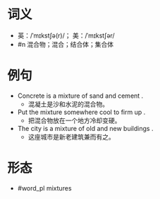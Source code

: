 # 词义
- 英：/ˈmɪkstʃə(r)/； 美：/ˈmɪkstʃər/
- #n 混合物；混合；结合体；集合体
# 例句
- Concrete is a mixture of sand and cement .
	- 混凝土是沙和水泥的混合物。
- Put the mixture somewhere cool to firm up .
	- 把混合物放在一个地方冷却变硬。
- The city is a mixture of old and new buildings .
	- 这座城市是新老建筑兼而有之。
# 形态
- #word_pl mixtures

